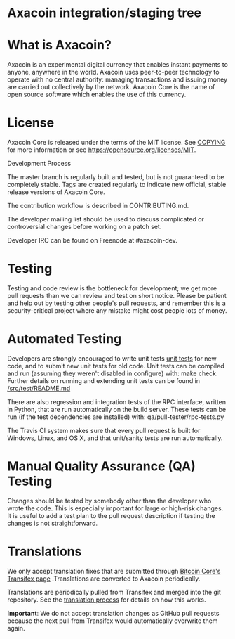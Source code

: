 Axacoin integration/staging tree
================================
# What is Axacoin?

Axacoin is an experimental digital currency that enables instant payments to anyone, anywhere in the world. Axacoin uses peer-to-peer technology to operate with no central authority: managing transactions and issuing money are carried out collectively by the network. Axacoin Core is the name of open source software which enables the use of this currency.



# License

Axacoin Core is released under the terms of the MIT license. See [COPYING](axacoin/COPYING) for more information or see https://opensource.org/licenses/MIT.

Development Process

The master branch is regularly built and tested, but is not guaranteed to be completely stable. Tags are created regularly to indicate new official, stable release versions of Axacoin Core.

The contribution workflow is described in CONTRIBUTING.md.

The developer mailing list should be used to discuss complicated or controversial changes before working on a patch set.

Developer IRC can be found on Freenode at #axacoin-dev.

# Testing

Testing and code review is the bottleneck for development; we get more pull requests than we can review and test on short notice. Please be patient and help out by testing other people's pull requests, and remember this is a security-critical project where any mistake might cost people lots of money.

# Automated Testing

Developers are strongly encouraged to write unit tests [unit tests](axacoin/src/test/README.md) for new code, and to submit new unit tests for old code. Unit tests can be compiled and run (assuming they weren't disabled in configure) with: make check. Further details on running and extending unit tests can be found in [/src/test/README.md](/src/test/README.md)

There are also regression and integration tests of the RPC interface, written in Python, that are run automatically on the build server. These tests can be run (if the test dependencies are installed) with: qa/pull-tester/rpc-tests.py

The Travis CI system makes sure that every pull request is built for Windows, Linux, and OS X, and that unit/sanity tests are run automatically.

# Manual Quality Assurance (QA) Testing

Changes should be tested by somebody other than the developer who wrote the code. This is especially important for large or high-risk changes. It is useful to add a test plan to the pull request description if testing the changes is not straightforward.

# Translations

We only accept translation fixes that are submitted through [Bitcoin Core's Transifex page](https://www.transifex.com/projects/p/bitcoin) .Translations are converted to Axacoin periodically.

Translations are periodically pulled from Transifex and merged into the git repository. See the [translation process](axacoin/doc/translation_process.md) for details on how this works.

**Important**: We do not accept translation changes as GitHub pull requests because the next pull from Transifex would automatically overwrite them again.


